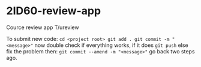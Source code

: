 # 2ID60-review-app
Cource review app T/ureview

To submit new code:
`cd <project root>
git add .
git commit -m "<message>"`
now double check if everything works, if it does
`git push`
else fix the problem then:
`git commit --amend -m "<message>"`
go back two steps ago.

